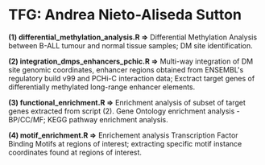 # TFG: Andrea Nieto-Aliseda Sutton  

__(1) differential\_methylation\_analysis.R =>__ Differential Methylation Analysis between B-ALL tumour and normal tissue samples; DM site identification.  

__(2) integration\_dmps\_enhancers\_pchic.R =>__ Multi-way integration of DM site genomic coordinates, enhancer regions obtained from ENSEMBL's regulatory build v99 and PCHi-C interaction data; Exctract target genes of differentially methylated long-range enhancer elements.  

__(3) functional\_enrichment.R =>__ Enrichment analysis of subset of target genes extracted from script (2). Gene Ontology enrichment analysis - BP/CC/MF; KEGG pathway enrichment analysis.  

__(4) motif\_enrichment.R =>__ Enrichement analysis Transcription Factor Binding Motifs at regions of interest; extracting specific motif instance coordinates found at regions of interest.

